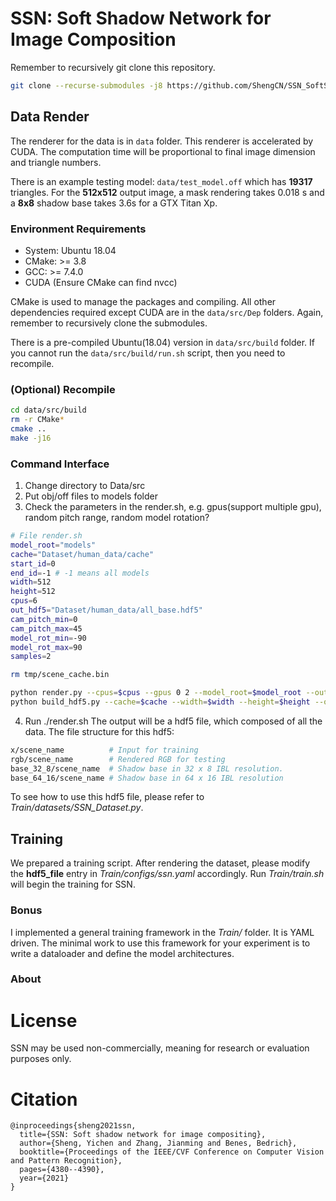 # SSN: Soft Shadow Network for Image Composition
Remember to recursively git clone this repository. 
```Bash
git clone --recurse-submodules -j8 https://github.com/ShengCN/SSN_SoftShadowNet.git
```

## Data Render
The renderer for the data is in `data` folder. This renderer is accelerated by CUDA. The computation time will be proportional to final image dimension and triangle numbers. 

There is an example testing model: `data/test_model.off` which has **19317** triangles. For the **512x512** output image, a mask rendering takes 0.018 s and a **8x8** shadow base takes 3.6s for a GTX Titan Xp. 

### Environment Requirements
* System: Ubuntu 18.04
* CMake: >= 3.8
* GCC: >= 7.4.0
* CUDA (Ensure CMake can find nvcc)

CMake is used to manage the packages and compiling. All other dependencies required except CUDA are in the `data/src/Dep` folders. Again, remember to recursively clone the submodules. 

There is a pre-compiled Ubuntu(18.04) version in `data/src/build` folder. If you cannot run the `data/src/build/run.sh` script, then you need to recompile. 

### (Optional) Recompile 
```Bash
cd data/src/build
rm -r CMake*
cmake ..
make -j16
```

### Command Interface
1. Change directory to Data/src
2. Put obj/off files to models folder 
3. Check the parameters in the render.sh, e.g. gpus(support multiple gpu), random pitch range, random model rotation?

``` Bash
# File render.sh
model_root="models"
cache="Dataset/human_data/cache"
start_id=0
end_id=-1 # -1 means all models
width=512
height=512
cpus=6
out_hdf5="Dataset/human_data/all_base.hdf5"
cam_pitch_min=0
cam_pitch_max=45
model_rot_min=-90
model_rot_max=90
samples=2

rm tmp/scene_cache.bin

python render.py --cpus=$cpus --gpus 0 2 --model_root=$model_root --out_folder=$cache --start_id=$start_id --end_id=$end_id --width=$width --height=$height --samples=$samples --cam_pitch_min=$cam_pitch_min --cam_pitch_max=$cam_pitch_max --model_rot_min=$model_rot_min --model_rot_max=$model_rot_max &&
python build_hdf5.py --cache=$cache --width=$width --height=$height --out_hdf5=$out_hdf5
```
4. Run ./render.sh
The output will be a hdf5 file, which composed of all the data. The file structure for this hdf5: 

``` Bash
x/scene_name          # Input for training    
rgb/scene_name        # Rendered RGB for testing
base_32_8/scene_name  # Shadow base in 32 x 8 IBL resolution. 
base_64_16/scene_name # Shadow base in 64 x 16 IBL resolution
```
To see how to use this hdf5 file, please refer to *Train/datasets/SSN_Dataset.py*.

## Training
We prepared a training script. After rendering the dataset, please modify the **hdf5_file** entry in *Train/configs/ssn.yaml* accordingly. Run *Train/train.sh* will begin the training for SSN.

### Bonus
I implemented a general training framework in the *Train/* folder. It is YAML driven. The minimal work to use this framework for your experiment is to write a dataloader and define the model architectures. 

### About 
# License
SSN may be used non-commercially, meaning for research or evaluation purposes only. 

# Citation
```
@inproceedings{sheng2021ssn,
  title={SSN: Soft shadow network for image compositing},
  author={Sheng, Yichen and Zhang, Jianming and Benes, Bedrich},
  booktitle={Proceedings of the IEEE/CVF Conference on Computer Vision and Pattern Recognition},
  pages={4380--4390},
  year={2021}
}
```
